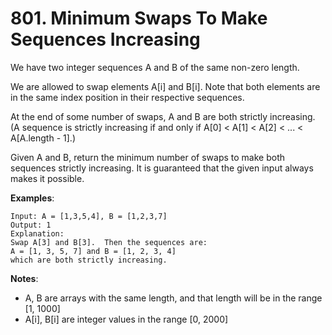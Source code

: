 # 801. Minimum Swaps To Make Sequences Increasing
We have two integer sequences A and B of the same non-zero length.

We are allowed to swap elements A[i] and B[i].  Note that both elements are in
the same index position in their respective sequences.

At the end of some number of swaps, A and B are both strictly increasing.  (A
sequence is strictly increasing if and only if A[0] < A[1] < A[2] < ... <
A[A.length - 1].)

Given A and B, return the minimum number of swaps to make both sequences
strictly increasing.  It is guaranteed that the given input always makes it
possible.

**Examples**:
```
Input: A = [1,3,5,4], B = [1,2,3,7]
Output: 1
Explanation: 
Swap A[3] and B[3].  Then the sequences are:
A = [1, 3, 5, 7] and B = [1, 2, 3, 4]
which are both strictly increasing.
```

**Notes**:
- A, B are arrays with the same length, and that length will be in the range [1, 1000]
- A[i], B[i] are integer values in the range [0, 2000]

